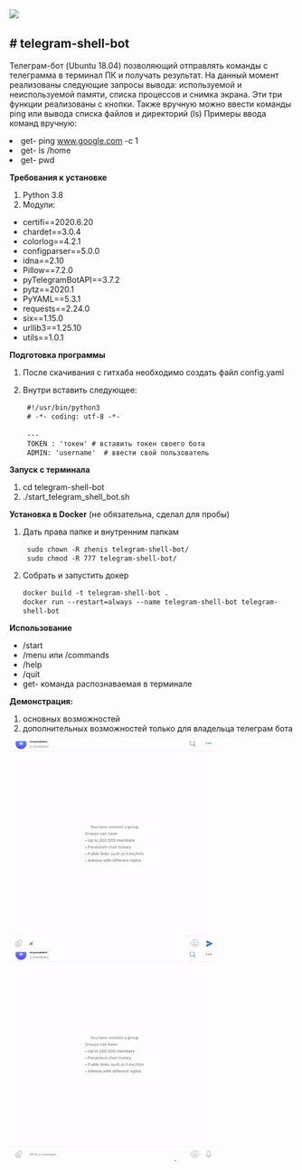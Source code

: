 <img class="aligncenter" src="https://img.shields.io/badge/python-3.8-blue.svg"/>
<h2># telegram-shell-bot</h2>

Телеграм-бот (Ubuntu 18.04) позволяющий отправлять команды с телеграмма в терминал ПК и получать результат. На данный момент реализованы следующие запросы вывода: используемой и неиспользуемой памяти, списка  процессов и снимка экрана. Эти три функции реализованы с кнопки. Также вручную можно ввести команды ping или вывода списка файлов и директорий (ls)
Примеры ввода команд вручную:
        <li> get- ping www.google.com -c 1 </li>
        <li> get- ls /home </li>
        <li> get- pwd </li>
        
**Требования к установке**

1. Python 3.8
2. Модули:
<ul>
        <li>certifi==2020.6.20</li>
        <li>chardet==3.0.4</li>
        <li>colorlog==4.2.1</li>
        <li>configparser==5.0.0</li>
        <li>idna==2.10</li>
        <li>Pillow==7.2.0</li>
        <li>pyTelegramBotAPI==3.7.2</li>
        <li>pytz==2020.1</li>
        <li>PyYAML==5.3.1</li>
        <li>requests==2.24.0</li>
        <li>six==1.15.0</li>
        <li>urllib3==1.25.10</li>
        <li>utils==1.0.1</li>
</ul>

**Подготовка программы**
1. После скачивания с гитхаба необходимо создать файл config.yaml
2. Внутри вставить следующее:
        
        #!/usr/bin/python3
        # -*- coding: utf-8 -*-

        ---
        TOKEN : 'токен' # вставить токен своего бота
        ADMIN: 'username'  # ввести свой пользователь

**Запуск с терминала**
1. cd telegram-shell-bot
2. ./start_telegram_shell_bot.sh

**Установка в Docker** (не обязательна, сделал для пробы)
1. Дать права папке и внутренним папкам

        sudo chown -R zhenis telegram-shell-bot/
        sudo chmod -R 777 telegram-shell-bot/

2. Собрать и запустить докер

       docker build -t telegram-shell-bot .
       docker run --restart=always --name telegram-shell-bot telegram-shell-bot

**Использование** 
<ul>
        <li>/start</li>
        <li>/menu или /commands</li>
        <li>/help</li>
        <li>/quit</li>
        <li>get- команда распознаваемая в терминале</li>
</ul>

**Демонстрация:**
1. основных возможностей <br>
2. дополнительных возможностей только для владельца телеграм бота

<p>
<img class="aligncenter" src="https://github.com/zhenisduissekov/telegram-shell-bot/blob/master/images/overview.gif" title="Демонстрация основных возможностей" width="370" height="370"/>
&nbsp;&nbsp;&nbsp;
<img class="aligncenter" src="https://github.com/zhenisduissekov/telegram-shell-bot/blob/master/images/extra.gif"  title="Демонстрация дополнительных возможностей только для владельца телеграм бота" width="370" height="370"/>
</p>
